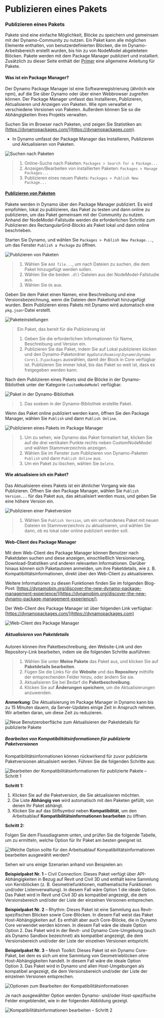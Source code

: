 # Publizieren eines Pakets

### Publizieren eines Pakets <a href="#publish-a-package" id="publish-a-package"></a>

Pakete sind eine einfache Möglichkeit, Blöcke zu speichern und gemeinsam mit der Dynamo-Community zu nutzen. Ein Paket kann alle möglichen Elemente enthalten, von benutzerdefinierten Blöcken, die im Dynamo-Arbeitsbereich erstellt wurden, bis hin zu von NodeModel abgeleiteten Blöcken. Pakete werden mit dem Package Manager publiziert und installiert. Zusätzlich zu dieser Seite enthält der [Primer](https://primer2.dynamobim.org/v/de/6_custom_nodes_and_packages/6-2_packages/1-introduction) eine allgemeine Anleitung für Pakete.

#### Was ist ein Package Manager? <a href="#what-is-a-package-manager" id="what-is-a-package-manager"></a>

Der Dynamo Package Manager ist eine Softwareregistrierung (ähnlich wie npm), auf die Sie über Dynamo oder über einen Webbrowser zugreifen können. Der Package Manager umfasst das Installieren, Publizieren, Aktualisieren und Anzeigen von Paketen. Wie npm verwaltet er verschiedene Versionen von Paketen. Außerdem können Sie so die Abhängigkeiten Ihres Projekts verwalten.

Suchen Sie im Browser nach Paketen, und zeigen Sie Statistiken an: [https://dynamopackages.com/](https://dynamopackages.com).

* In Dynamo umfasst der Package Manager das Installieren, Publizieren und Aktualisieren von Paketen.

![Suchen nach Paketen](images/dynamopackagemanager.jpg)

> 1. Online-Suche nach Paketen: `Packages > Search for a Package...`
> 2. Anzeigen/Bearbeiten von installierten Paketen: `Packages > Manage Packages...`
> 3. Publizieren eines neuen Pakets: `Packages > Publish New Package...`

#### <a href="#publishing-a-package" id="publishing-a-package">Publizieren von Paketen</a>

Pakete werden in Dynamo über den Package Manager publiziert. Es wird empfohlen, lokal zu publizieren, das Paket zu testen und dann online zu publizieren, um das Paket gemeinsam mit der Community zu nutzen. Anhand der NodeModel-Fallstudie werden die erforderlichen Schritte zum Publizieren des RectangularGrid-Blocks als Paket lokal und dann online beschrieben.

Starten Sie Dynamo, und wählen Sie `Packages > Publish New Package...`, um das Fenster `Publish a Package` zu öffnen.

![Publizieren von Paketen](images/dyn-publish-package-add-files.jpg)

> 1. Wählen Sie `Add file...`, um nach Dateien zu suchen, die dem Paket hinzugefügt werden sollen.
> 2. Wählen Sie die beiden `.dll`-Dateien aus der NodeModel-Fallstudie aus.
> 3. Wählen Sie `Ok` aus.

Geben Sie dem Paket einen Namen, eine Beschreibung und eine Versionsbezeichnung, wenn die Dateien dem Paketinhalt hinzugefügt wurden. Beim Publizieren eines Pakets mit Dynamo wird automatisch eine `pkg.json`-Datei erstellt.

![Paketeinstellungen](images/dyn-publish-package.jpg)

> Ein Paket, das bereit für die Publizierung ist
>
> 1. Geben Sie die erforderlichen Informationen für Name, Beschreibung und Version ein.
> 2. Publizieren Sie das Paket, indem Sie auf Lokal publizieren klicken und den Dynamo-Paketordner `AppData\Roaming\Dynamo\Dynamo Core\1.3\packages` auswählen, damit der Block in Core verfügbar ist. Publizieren Sie immer lokal, bis das Paket so weit ist, dass es freigegeben werden kann.

Nach dem Publizieren eines Pakets sind die Blöcke in der Dynamo-Bibliothek unter der Kategorie `CustomNodeModel` verfügbar.

![Paket in der Dynamo-Bibliothek](images/dyn-publish-package-library.jpg)

> 1. Das soeben in der Dynamo-Bibliothek erstellte Paket.

Wenn das Paket online publiziert werden kann, öffnen Sie den Package Manager, wählen Sie `Publish` und dann `Publish Online`.

![Publizieren eines Pakets im Package Manager](images/dyn-publish-package-directory.jpg)

> 1. Um zu sehen, wie Dynamo das Paket formatiert hat, klicken Sie auf die drei vertikalen Punkte rechts neben CustomNodeModel und wählen Stammverzeichnis anzeigen.
> 2. Wählen Sie im Fenster zum Publizieren von Dynamo-Paketen `Publish` und dann `Publish Online` aus.
> 3. Um ein Paket zu löschen, wählen Sie `Delete`.

#### Wie aktualisiere ich ein Paket? <a href="#how-do-i-update-a-package" id="how-do-i-update-a-package"></a>

Das Aktualisieren eines Pakets ist ein ähnlicher Vorgang wie das Publizieren. Öffnen Sie den Package Manager, wählen Sie `Publish Version...` für das Paket aus, das aktualisiert werden muss, und geben Sie eine höhere Version ein.

![Publizieren einer Paketversion](images/dyn-publish-package-version.jpg)

> 1. Wählen Sie `Publish Version`, um ein vorhandenes Paket mit neuen Dateien im Stammverzeichnis zu aktualisieren, und wählen Sie dann, ob es lokal oder online publiziert werden soll.

#### Web-Client des Package Manager <a href="#package-manager-web-client" id="package-manager-web-client"></a>

Mit dem Web-Client des Package Manager können Benutzer nach Paketdaten suchen und diese anzeigen, einschließlich Versionierung, Download-Statistiken und anderen relevanten Informationen. Darüber hinaus können sich Paketautoren anmelden, um ihre Paketdetails, wie z. B. Kompatibilitätsinformationen, direkt über den Web-Client zu aktualisieren.

Weitere Informationen zu diesen Funktionen finden Sie im folgenden Blog-Post: [https://dynamobim.org/discover-the-new-dynamo-package-management-experience/](https://dynamobim.org/discover-the-new-dynamo-package-management-experience/).

Der Web-Client des Package Manager ist über folgenden Link verfügbar: [https://dynamopackages.com/](https://dynamopackages.com)

![Web-Client des Package Manager](images/packagemanager-browser.jpg)

##### Aktualisieren von Paketdetails

Autoren können ihre Paketbeschreibung, den Website-Link und den Repository-Link bearbeiten, indem sie die folgenden Schritte ausführen:  

> 1. Wählen Sie unter **Meine Pakete** das Paket aus, und klicken Sie auf **Paketdetails bearbeiten**.  
> 2. Fügen Sie die Links für die **Website** und das **Repository** mithilfe der entsprechenden Felder hinzu, oder ändern Sie sie.  
> 3. Aktualisieren Sie bei Bedarf die **Paketbeschreibung**.  
> 4. Klicken Sie auf **Änderungen speichern**, um die Aktualisierungen anzuwenden.  

 **Anmerkung**: Die Aktualisierung im Package Manager in Dynamo kann bis zu 15 Minuten dauern, da Server-Updates einige Zeit in Anspruch nehmen. Wir arbeiten daran, um diese Zeit zu reduzieren.  

 ![Neue Benutzeroberfläche zum Aktualisieren der Paketdetails für publizierte Pakete](images/Package-Manager_Image_5.png)

##### Bearbeiten von Kompatibilitätsinformationen für publizierte Paketversionen  

Kompatibilitätsinformationen können rückwirkend für zuvor publizierte Paketversionen aktualisiert werden. Führen Sie die folgenden Schritte aus:  

![Bearbeiten der Kompatibilitätsinformationen für publizierte Pakete – Schritt 1](images/Package-Manager_Image_6.png)

**Schritt 1:**  

1. Klicken Sie auf die Paketversion, die Sie aktualisieren möchten.  
2. Die Liste **Abhängig von** wird automatisch mit den Paketen gefüllt, von denen Ihr Paket abhängt.  
3. Klicken Sie auf das Stiftsymbol neben **Kompatibilität**, um den Arbeitsablauf **Kompatibilitätsinformationen bearbeiten** zu öffnen.  

**Schritt 2:**  

Folgen Sie dem Flussdiagramm unten, und prüfen Sie die folgende Tabelle, um zu ermitteln, welche Option für Ihr Paket am besten geeignet ist.

![Welche Option sollte für den Arbeitsablauf Kompatibilitätsinformationen bearbeiten ausgewählt werden?](images/Package-Manager_Image_7.png)

Sehen wir uns einige Szenarien anhand von Beispielen an:

**Beispielpaket Nr. 1** – Civil Connection: Dieses Paket verfügt über API-Abhängigkeiten in Bezug auf Revit und Civil 3D und enthält keine Sammlung von Kernblöcken (z. B. Geometriefunktionen, mathematische Funktionen und/oder Listenverwaltung). In diesem Fall wäre Option 1 die ideale Option. Das Paket wird in Revit und Civil 3D als kompatibel angezeigt, die dem Versionsbereich und/oder der Liste der einzelnen Versionen entsprechen.

**Beispielpaket Nr. 2** – Rhythm: Dieses Paket ist eine Sammlung aus Revit-spezifischen Blöcken sowie Core-Blöcken. In diesem Fall weist das Paket Host-Abhängigkeiten auf. Es enthält aber auch Core-Blöcke, die in Dynamo Core verwendet werden können. In diesem Fall wäre die ideale Option Option 2. Das Paket wird in der Revit- und Dynamo Core-Umgebung (auch als Dynamo Sandbox bezeichnet) als kompatibel angezeigt, die dem Versionsbereich und/oder der Liste der einzelnen Versionen entspricht.

**Beispielpaket Nr. 3** – Mesh Toolkit: Dieses Paket ist ein Dynamo Core-Paket, bei dem es sich um eine Sammlung von Geometrieblöcken ohne Host-Abhängigkeiten handelt. In diesem Fall wäre die ideale Option Option 3. Das Paket wird in Dynamo und allen Host-Umgebungen als kompatibel angezeigt, die dem Versionsbereich und/oder der Liste der einzelnen Versionen entsprechen.

![Optionen zum Bearbeiten der Kompatibilitätsinformationen](images/Package-Manager_Image_8.png)

Je nach ausgewählter Option werden Dynamo- und/oder Host-spezifische Felder eingeblendet, wie in der folgenden Abbildung gezeigt.

![Kompatibilitätsinformationen bearbeiten – Schritt 2](images/Package-Manager_Image_9.png)